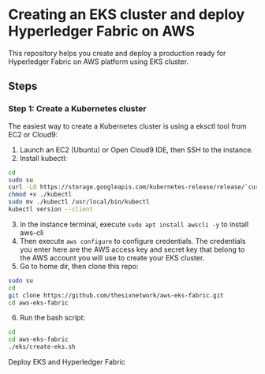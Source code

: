 # Creating an EKS cluster and deploy Hyperledger Fabric on AWS

This repository helps you create and deploy a production ready for Hyperledger Fabric on AWS platform using EKS cluster.

## Steps

### Step 1: Create a Kubernetes cluster

The easiest way to create a Kubernetes cluster is using a eksctl tool from EC2 or Cloud9:

1. Launch an EC2 (Ubuntu) or Open Cloud9 IDE, then SSH to the instance.
2. Install kubectl:

```bash
cd
sudo su
curl -LO https://storage.googleapis.com/kubernetes-release/release/`curl -s https://storage.googleapis.com/kubernetes-release/release/stable.txt`/bin/linux/amd64/kubectl
chmod +x ./kubectl
sudo mv ./kubectl /usr/local/bin/kubectl
kubectl version --client
```

3. In the instance terminal, execute `sudo apt install awscli -y` to install aws-cli
4. Then execute `aws configure` to configure credentials. The credentials
you enter here are the AWS access key and secret key that belong to the AWS account you will use to create your EKS cluster.
5. Go to home dir, then clone this repo:

```bash
sudo su
cd
git clone https://github.com/thesixnetwork/aws-eks-fabric.git
cd aws-eks-fabric
```

6. Run the bash script:

```bash
cd
cd aws-eks-fabric
./eks/create-eks.sh
```

Deploy EKS and Hyperledger Fabric
